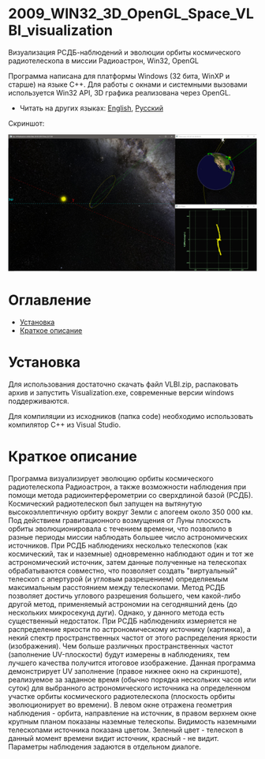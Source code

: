 # 2009_WIN32_3D_OpenGL_Space_VLBI_visualization
Визуализация РСДБ-наблюдений и эволюции орбиты космического радиотелескопа в миссии Радиоастрон, Win32, OpenGL

Программа написана для платформы Windows (32 бита, WinXP и старше) на языке С++. Для работы с окнами и системными вызовами используется Win32 API, 3D графика реализована через OpenGL.

* Читать на других языках: [English](README.md), [Русский](README.ru.md)

Скриншот:

![Screenshot](screenshot.PNG)


# Оглавление
- [Установка](#Установка)
- [Краткое описание](#Краткое-описание)

# Установка

Для использования достаточно скачать файл VLBI.zip, распаковать архив и запустить Visualization.exe, современные версии windows поддерживаются.

Для компиляции из исходников (папка code) необходимо использовать компилятор С++ из Visual Studio.

# Краткое описание

Программа визуализирует эволюцию орбиты космического радиотелескопа Радиоастрон, а также возможности наблюдения при помощи метода радиоинтерферометрии со сверхдлиной базой (РСДБ). Космический радиотелескоп был запущен на вытянутую 
высокоэллептичную орбиту вокруг Земли с апогеем около 350 000 км. Под действием гравитационного возмущения от Луны плоскость орбиты эволюционировала с течением времени, что позволило в разные периоды миссии наблюдать 
большее число астрономических источников. При РСДБ наблюдениях несколько телескопов (как космический, так и наземные) одновременно наблюдают один и тот же астрономический источник, затем данные полученные на телескопах обрабатываются совместно, что 
позволяет создать "виртуальный" телескоп с апертурой (и угловым разрешением) определяемым максимальным расстоянием между телескопами. Метод РСДБ позволяет достичь углового разрешения большего, чем какой-либо другой метод, применяемый
астрономии на сегодняшний день (до нескольких микросекунд дуги). Однако, у данного метода есть существенный недостаток. При РСДБ наблюдениях измеряется не распределение яркости по астрономическому источнику (картинка), а
некий спектр пространственных частот от этого распределения яркости (изображения). Чем больше различных пространственных частот (заполнение UV-плоскости) будут измерены в наблюдениях, тем лучшего качества получится итоговое изображение.
Данная программа демонстрирует UV заполнение (правое нижнее окно на скриншоте), реализуемое за заданное время (обычно порядка нескольких часов или суток) для выбранного астрономического источника на определенном участке орбиты 
космического радиотелескопа (плоскость орбиты эволюционирует во времени). В левом окне отражена геометрия наблюдения - орбита, направление на источник, в правом верхнем окне крупным планом показаны наземные телескопы. 
Видимость наземными телескопами источника показана цветом. Зеленый цвет - телескоп в данный момент времени видит источник, красный - не видит. Параметры наблюдения задаются в отдельном диалоге.


